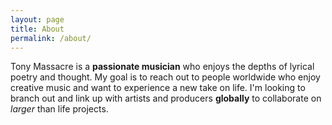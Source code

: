 ```yaml
---
layout: page
title: About
permalink: /about/
---
```


Tony Massacre is a **passionate musician** who enjoys the depths of lyrical poetry and thought. My goal is to reach out to people worldwide who enjoy creative music and want to experience a new take on life. I'm looking to branch out and link up with artists and producers **globally** to collaborate on *larger* than life projects.
